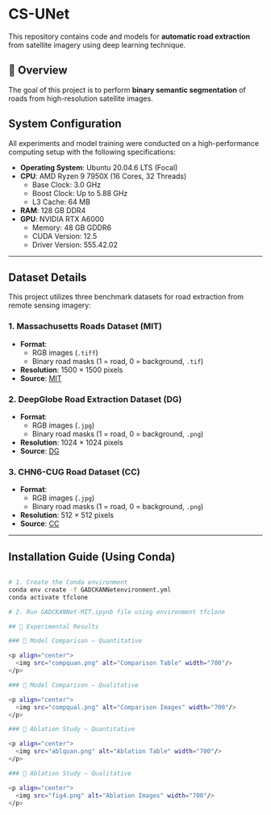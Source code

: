 # CS-UNet

This repository contains code and models for **automatic road extraction** from satellite imagery using deep learning technique.

## 📌 Overview

The goal of this project is to perform **binary semantic segmentation** of roads from high-resolution satellite images. 

## System Configuration

All experiments and model training were conducted on a high-performance computing setup with the following specifications:

- **Operating System**: Ubuntu 20.04.6 LTS (Focal)
- **CPU**: AMD Ryzen 9 7950X (16 Cores, 32 Threads)
  - Base Clock: 3.0 GHz  
  - Boost Clock: Up to 5.88 GHz  
  - L3 Cache: 64 MB
- **RAM**: 128 GB DDR4
- **GPU**: NVIDIA RTX A6000
  - Memory: 48 GB GDDR6  
  - CUDA Version: 12.5  
  - Driver Version: 555.42.02
---
## Dataset Details

This project utilizes three benchmark datasets for road extraction from remote sensing imagery:

### 1. Massachusetts Roads Dataset (MIT)

- **Format**:
  - RGB images (`.tiff`)
  - Binary road masks (1 = road, 0 = background, `.tif`)
- **Resolution**: 1500 × 1500 pixels
- **Source**: [MIT](https://www.cs.toronto.edu/~vmnih/data/)

### 2. DeepGlobe Road Extraction Dataset (DG)

- **Format**:
  - RGB images (`.jpg`)
  - Binary road masks (1 = road, 0 = background, `.png`)
- **Resolution**: 1024 × 1024 pixels
- **Source**: [DG](https://ieeexplore.ieee.org/document/8575485)

### 3. CHN6-CUG Road Dataset (CC)

- **Format**:
  - RGB images (`.jpg`)
  - Binary road masks (1 = road, 0 = background, `.png`)
- **Resolution**: 512 × 512 pixels
- **Source**: [CC](https://www.sciencedirect.com/science/article/pii/S0924271621000873)

---
## Installation Guide (Using Conda)

```bash

# 1. Create the Conda environment
conda env create -f GADCKANNetenvironment.yml
conda activate tfclone

# 2. Run GADCKANNet-MIT.ipynb file using environment tfclone

## 🧪 Experimental Results

### 🔹 Model Comparison – Quantitative

<p align="center">
  <img src="compquan.png" alt="Comparison Table" width="700"/>
</p>

### 🔹 Model Comparison – Qualitative

<p align="center">
  <img src="compqual.png" alt="Comparison Images" width="700"/>
</p>

### 🔹 Ablation Study – Quantitative

<p align="center">
  <img src="ablquan.png" alt="Ablation Table" width="700"/>
</p>

### 🔹 Ablation Study – Qualitative

<p align="center">
  <img src="fig4.png" alt="Ablation Images" width="700"/>
</p>


